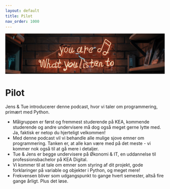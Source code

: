```yaml
---
layout: default
title: Pilot
nav_order: 1000
---
```

![](../image/podcast.jpg)
# Pilot
Jens & Tue introducerer denne podcast, hvor vi taler om programmering, primært med Python.
- Målgruppen er først og fremmest studerende på KEA, kommende studerende og andre undervisere må dog også meget gerne lytte med. Ja, faktisk er netop du hjerteligt velkommen!
- Med denne podcast vil vi behandle alle mulige sjove emner om programmering. Tanken er, at alle kan være med på det meste - vi kommer nok også til at gå mere i detaljer.
- Tue & Jens er begge undervisere på Økonomi & IT, en uddannelse til professionsbachelor på KEA Digital.
- Vi kommer til at tale om emner som styring af dit projekt, gode forklaringer på variable og objekter i Python, og meget mere!
- Frekvensen bliver som udgangspunkt to gange hvert semester, altså fire gange årligt. Plus det løse.

